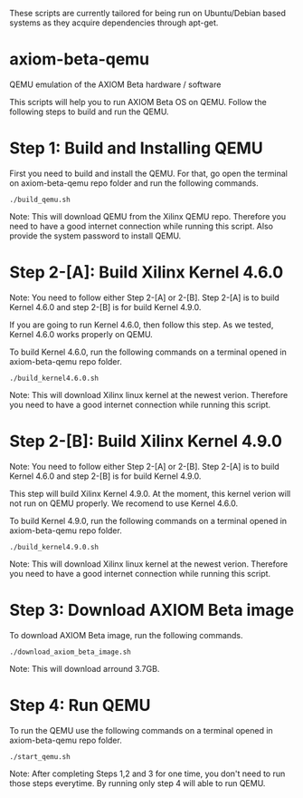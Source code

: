 These scripts are currently tailored for being run on Ubuntu/Debian based systems as they acquire dependencies through apt-get.


# axiom-beta-qemu
QEMU emulation of the AXIOM Beta hardware / software

This scripts will help you to run AXIOM Beta OS on QEMU.
Follow the following steps to build and run the QEMU.

# Step 1: Build and Installing QEMU 
First you need to build and install the QEMU. For that, go open the terminal on axiom-beta-qemu repo folder and run the following commands.

`./build_qemu.sh`

Note: This will download QEMU from the Xilinx QEMU repo. Therefore you need to have a good internet connection while running this script. Also provide the system password to install QEMU.

# Step 2-[A]: Build Xilinx Kernel 4.6.0
Note: You need to follow either Step 2-[A] or 2-[B]. Step 2-[A] is to build Kernel 4.6.0 and step 2-[B] is for build Kernel 4.9.0. 

If you are going to run Kernel 4.6.0, then follow this step. As we tested, Kernel 4.6.0 works properly on QEMU.

To build Kernel 4.6.0, run the following commands on a terminal opened in axiom-beta-qemu repo folder.

`./build_kernel4.6.0.sh`
 
Note: This will download Xilinx linux kernel at the newest verion. Therefore you need to have a good internet connection while running this script.

# Step 2-[B]: Build Xilinx Kernel 4.9.0
Note: You need to follow either Step 2-[A] or 2-[B]. Step 2-[A] is to build Kernel 4.6.0 and step 2-[B] is for build Kernel 4.9.0. 

This step will build Xilinx Kernel 4.9.0. At the moment, this kernel verion will not run on QEMU properly. We recomend to use Kernel 4.6.0.

To build Kernel 4.9.0, run the following commands on a terminal opened in axiom-beta-qemu repo folder.

`./build_kernel4.9.0.sh`

Note: This will download Xilinx linux kernel at the newest verion. Therefore you need to have a good internet connection while running this script.

# Step 3: Download AXIOM Beta image
To download AXIOM Beta image, run the following commands.

`./download_axiom_beta_image.sh`

Note: This will download arround 3.7GB.

# Step 4: Run QEMU
To run the QEMU use the following commands on a terminal opened in axiom-beta-qemu repo folder.

`./start_qemu.sh`

Note: After completing Steps 1,2 and 3 for one time, you don't need to run those steps everytime. By running only step 4 will able to run QEMU.
